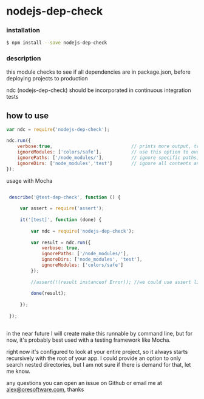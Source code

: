 
# nodejs-dep-check

### installation

```bash
$ npm install --save nodejs-dep-check
```

### description

this module checks to see if all dependencies are in package.json, before deploying projects to production

ndc (nodejs-dep-check) should be incorporated in continuous integration tests


## how to use

```js
var ndc = require('nodejs-dep-check');

ndc.run({
    verbose:true,                             // prints more output, true is default, set this to false for less output at command line
    ignoreModules: ['colors/safe'],           // use this option to override the errors for a particular module, e.g. colors/safe is something this module doesn't currently handle
    ignorePaths: ['/node_modules/'],          // ignore specific paths, *not all* directories with this name, just the exact path you specify which is relative to the root of your node.js project
    ignoreDirs: ['node_modules','test']       // ignore all contents and subcontents in *any* dir called "node_modules" or "test" or whatever
});
```

usage with Mocha

```js

 describe('@test-dep-check', function () {
 
     var assert = require('assert');
 
     it('[test]', function (done) {
 
         var ndc = require('nodejs-dep-check');
 
         var result = ndc.run({
             verbose: true,
             ignorePaths: ['/node_modules/'],
             ignoreDirs: ['node_modules', 'test'],
             ignoreModules: ['colors/safe']
         });
 
         //assert(!(result instanceof Error)); //we could use assert like this but we don't need to, just pass the result to done
         
         done(result);
 
     });
 
 });
 
```

in the near future I will create make this runnable by command line, but for now, it's probably best used with a testing framework like Mocha.

right now it's configured to look at your entire project, so it always starts recursively with the root of your app. I could provide an option to only search nested directories, but I am not
sure if there is demand for that, let me know.


any questions you can open an issue on Github or email me at alex@oresoftware.com, thanks
